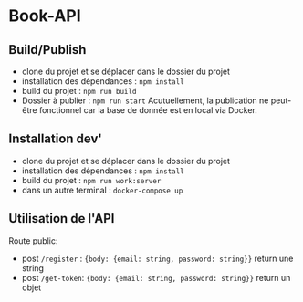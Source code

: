 # Book-API

## Build/Publish

- clone du projet et se déplacer dans le dossier du projet
- installation des dépendances : `npm install`
- build du projet : `npm run build`
- Dossier à publier : `npm run start`
  Acutuellement, la publication ne peut-être fonctionnel car la base de donnée est en local via Docker.

## Installation dev'

- clone du projet et se déplacer dans le dossier du projet
- installation des dépendances : `npm install`
- build du projet : `npm run work:server`
- dans un autre terminal : `docker-compose up`

## Utilisation de l'API

Route public:

- post `/register` : `{body: {email: string, password: string}}` return une string
- post `/get-token`: `{body: {email: string, password: string}}` return un objet
